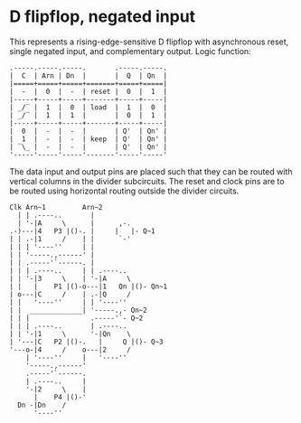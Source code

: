 D flipflop, negated input
=========================

This represents a rising-edge-sensitive D flipflop with asynchronous reset,
single negated input, and complementary output. Logic function:

```
.-----.-----.-----.       .-----.-----.
|  C  | Arn | Dn  |       |  Q  | Qn  |
|=====+=====+=====+=======+=====+=====|
|  -  |  0  |  -  | reset |  0  |  1  |
|-----+-----+-----+-------+-----+-----|
| _/‾ |  1  |  0  | load  |  1  |  0  |
| _/‾ |  1  |  1  |       |  0  |  1  |
|-----+-----+-----+-------+-----+-----|
|  0  |  -  |  -  |       | Q'  | Qn' |
|  1  |  -  |  -  | keep  | Q'  | Qn' |
| ‾\_ |  -  |  -  |       | Q'  | Qn' |
'-----'-----'-----'-------'-----'-----'
```

The data input and output pins are placed such that they can be routed with
vertical columns in the divider subcircuits. The reset and clock pins are
to be routed using horizontal routing outside the divider circuits.

```
Clk Arn~1         Arn~2
  | | .----..       |
  | '-|A     \      |      ,-.
.-)---|4   P3 |()-. |     |   |- Q~1
| | .-|1     /    | |      `-'
| | | '----''     | |
| | '-----.,------' |
| | .-----'`------. |
| | | .----..     | | .----..
| | '-|3     \    | '-|A     \
| |   |    P1 |()-o---|1   Qn |()- Qn~1
| o---|C     /    | .-|Q     /
| |   '----''     | | '----''
| |  _____________| '-----.,- Qn~2
| | |               .-----'`- Q~2
| | | .----..       | .----..
| | '-|1     \      '-|Qn    \
| '---|C   P2 |()-.   |     Q |()- Q~3
'---o-|4     /    o---|2     /
    | '----''     |   '----''
    '-----.,------'
    .-----'`------.
    | .----..     |
    '-|2     \    |
      |    P4 |()-'
  Dn -|Dn    /
      '----''
```
